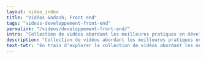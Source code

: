 ```yaml
---
layout: video_index
title: "Vidéos &ndash; Front end"
tags: "videos-developpement-front-end"
permalink: "/videos/developpement-front-end/"
intro: "Collection de vidéos abordant les meilleures pratiques en développement front end."
description: "Collection de vidéos abordant les meilleures pratiques en développement front end"
text-twtr: "En train d'explorer la collection de vidéos abordant les meilleures pratiques en développement front end @MagDuWebdesign"
---
```

